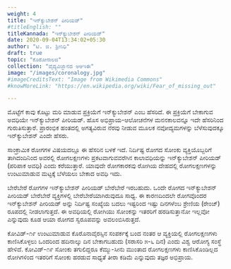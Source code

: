 ```yaml
---
weight: 4
title: "ಇನ್‌ಕ್ಯುಬೇಶನ್ ಪೀರಿಯಡ್"
#titleEnglish: ""
titleKannada: "ಇನ್‌ಕ್ಯುಬೇಶನ್ ಪೀರಿಯಡ್"
date: 2020-09-04T13:34:02+05:30
author: "ಟಿ. ಜಿ. ಶ್ರೀನಿಧಿ"
draft: true
topic: "ಕೊರೋನಾಲಜಿ"
collection: "ವೈದ್ಯವಿಜ್ಞಾನದ ಅಆಇಈ"
image: "/images/coronalogy.jpg"
#imageCreditsText: "Image from Wikimedia Commons"
#knowMoreLink: "https://en.wikipedia.org/wiki/Fear_of_missing_out"

---
```


ಮೊಟ್ಟೆಗೆ ಕಾವು ಕೊಟ್ಟು ಮರಿ ಮಾಡುವ ಪ್ರಕ್ರಿಯೆಗೆ ಇನ್‌ಕ್ಯುಬೇಶನ್ ಎಂಬ ಹೆಸರಿದೆ. ಈ ಪ್ರಕ್ರಿಯೆಗೆ ಬೇಕಾಗುವ ಅವಧಿಯೇ ಇನ್‌ಕ್ಯುಬೇಶನ್ ಪೀರಿಯಡ್. ಹೊಸ ಅಭಿಪ್ರಾಯ-ಆಲೋಚನೆಗಳ ಮನನಕಾಲವನ್ನೂ ಇದೇ ಹೆಸರಿನಿಂದ ಗುರುತಿಸುತ್ತಾರೆ. ಪ್ರಾರಂಭಿಕ ಹಂತದಲ್ಲಿ ಅಗತ್ಯವಿರುವ ನೆರವು ನೀಡುವ ಮೂಲಕ ನವೋದ್ಯಮಗಳನ್ನು ಬೆಳೆಸುವುದಕ್ಕೂ ಇನ್‌ಕ್ಯುಬೇಶನ್ ಎಂದೇ ಹೆಸರು. 

ಸಾಂಕ್ರಾಮಿಕ ರೋಗಗಳ ವಿಷಯದಲ್ಲೂ ಈ ಹೆಸರಿನ ಬಳಕೆ ಇದೆ. ನಿರ್ದಿಷ್ಟ ರೋಗದ ಸೋಂಕು ವ್ಯಕ್ತಿಯೊಬ್ಬರಿಗೆ ತಾಗಿದಂದಿನಿಂದ ಅವರಲ್ಲಿ ರೋಗಲಕ್ಷಣಗಳು ಪ್ರಕಟವಾಗುವವರೆಗಿನ ಕಾಲಾವಧಿಯನ್ನು ಇನ್‌ಕ್ಯುಬೇಶನ್ ಪೀರಿಯಡ್ (ಪರಿಪಾಕ ಅವಧಿ) ಎಂದು ಕರೆಯುತ್ತಾರೆ. ಯಾವುದೇ ರೋಗಕಾರಕವು ರೋಗಿಯ ದೇಹದಲ್ಲಿ ರೋಗಲಕ್ಷಣಗಳನ್ನು ಉಂಟುಮಾಡುವ ಮಟ್ಟಕ್ಕೆ ಬೆಳೆಯಲು ಬೇಕಾದ ಅವಧಿ ಇದು. 

ಬೇರೆಬೇರೆ ರೋಗಗಳ ಇನ್‌ಕ್ಯುಬೇಶನ್ ಪೀರಿಯಡ್ ಬೇರೆಬೇರೆ ಇರಬಹುದು. ಒಂದೇ ರೋಗದ ಇನ್‌ಕ್ಯುಬೇಶನ್ ಪೀರಿಯಡ್ ಬೇರೆಬೇರೆ ವ್ಯಕ್ತಿಗಳಲ್ಲಿ ಬೇರೆಬೇರೆಯಾಗಿರುವುದೂ ಸಾಧ್ಯ. ಈ ಕಾರಣದಿಂದಲೇ ರೋಗವೊಂದರ ಇನ್‌ಕ್ಯುಬೇಶನ್ ಪೀರಿಯಡ್ ಅನ್ನು  ನಿರ್ದಿಷ್ಟ ಸಂಖ್ಯೆಯ ಬದಲು ಇಷ್ಟರಿಂದ ಇಷ್ಟು ದಿನಗಳೆಂಬ ಶ್ರೇಣಿಯ (ರೇಂಜ್) ರೂಪದಲ್ಲಿ ನೀಡಲಾಗುತ್ತದೆ. ಈ ಅವಧಿಯಲ್ಲಿ ರೋಗಿಯು ಸೋಂಕನ್ನು ಇತರರಿಗೆ ಹರಡಿಸುತ್ತಾನೋ ಇಲ್ಲವೋ ಎನ್ನುವುದು ಕೂಡ ಆಯಾ ರೋಗದ ಸ್ವರೂಪವನ್ನು ಅವಲಂಬಿಸಿರುತ್ತದೆ.

ಕೋವಿಡ್-೧೯ ಉಂಟುಮಾಡುವ ಕೊರೊನಾವೈರಸ್ಸಿನ ಸಂಪರ್ಕಕ್ಕೆ ಬಂದ ನಂತರ ಆ ವ್ಯಕ್ತಿಯಲ್ಲಿ ರೋಗಲಕ್ಷಣಗಳು ಕಾಣಿಸಿಕೊಳ್ಳಲು ಒಂದರಿಂದ ಹದಿನಾಲ್ಕು ದಿನ ಬೇಕಾಗಬಹುದು (ಸರಾಸರಿ ೫-೬ ದಿನ) ಎಂದು ವಿಶ್ವ ಆರೋಗ್ಯ ಸಂಸ್ಥೆ ಹೇಳಿದೆ. ಕೋವಿಡ್-೧೯ ಸೋಂಕು ತಗುಲಿದ್ದರೂ ಕೆಮ್ಮು-ಸೀನು ಮುಂತಾದ ರೋಗಲಕ್ಷಣಗಳು ಕಾಣಿಸಿಕೊಂಡಿಲ್ಲದ ರೋಗಿಗಳಿಂದ ಇತರರಿಗೆ ಸೋಂಕು ಹರಡುವ ಸಾಧ್ಯತೆ ತೀರಾ ಕಡಿಮೆ ಎನ್ನುವುದು ತಜ್ಞರ ಅಭಿಪ್ರಾಯ.